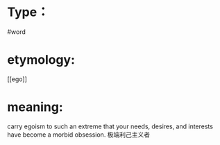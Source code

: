 # Type：
#word 
# etymology: 
[[ego]]
# meaning: 
carry egoism to such an extreme that your needs, desires, and interests have become a morbid obsession.
极端利己主义者